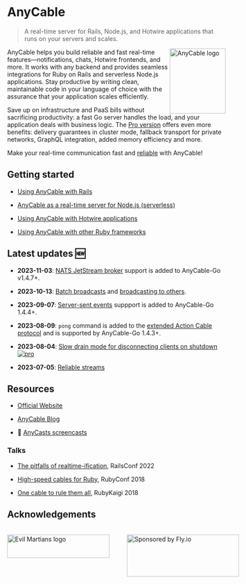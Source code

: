 # AnyCable

> A real-time server for Rails, Node.js, and Hotwire applications that runs on your servers and scales.

<picture>
  <source srcset="/assets/images/logo_invert.svg" media="(prefers-color-scheme: dark)">
  <img class="home-logo" align="right" height="150" width="129" title="AnyCable logo" src="/assets/images/logo.svg">
</picture>

AnyCable helps you build reliable and fast real-time features—notifications, chats, Hotwire frontends, and more. It works with any backend and provides seamless integrations for Ruby on Rails and serverless Node.js applications. Stay productive by writing clean, maintainable code in your language of choice with the assurance that your application scales efficiently.

Save up on infrastructure and PaaS bills without sacrificing productivity: a fast Go server handles the load, and your application deals with business logic. The [Pro version](./pro.md) offers even more benefits: delivery guarantees in cluster mode, fallback transport for private networks, GraphQL integration, added memory efficiency and more.

Make your real-time communication fast and [reliable](./anycable-go/reliable_streams.md) with AnyCable!

<!-- markdownlint-disable no-trailing-punctuation -->
## Getting started

- [Using AnyCable with Rails](rails/getting_started.md)

- [AnyCable as a real-time server for Node.js (serverless)](guides/serverless.md)

- [Using AnyCable with Hotwire applications](guides/hotwire.md)

- [Using AnyCable with other Ruby frameworks](ruby/non_rails.md)

## Latest updates 🆕

- **2023-11-03**: [NATS JetStream broker](./anycable-go/reliable_streams.md#nats) support is added to AnyCable-Go v1.4.7+.

- **2023-10-13**: [Batch broadcasts](./ruby/broadcast_adapters.md#broadcast-options) and [broadcasting to others](./rails/getting_started.md#action-cable-extensions).

- **2023-09-07**: [Server-sent events](./anycable-go/sse.md) suppport is added to AnyCable-Go 1.4.4+.

- **2023-08-09**: `pong` command is added to the [extended Action Cable protocol](./misc/action_cable_protocol.md#action-cable-extended-protocol) and is supported by AnyCable-Go 1.4.3+.

- **2023-08-04**: [Slow drain mode for disconnecting clients on shutdown <img class='pro-badge' src='/assets/pro.svg' alt='pro' />](./anycable-go/configuration.md#slow-drain-mode)

- **2023-07-05**: [Reliable streams](./anycable-go/reliable_streams.md)

## Resources

- [Official Website](https://anycable.io)

- [AnyCable Blog](https://anycable.io/blog)

- 🎥 [AnyCasts screencasts](https://www.youtube.com/playlist?list=PLAgBW0XUpyOVFnpoS6FKDszd8WEvXzg-A)

### Talks

- [The pitfalls of realtime-ification](https://noti.st/palkan/MeBUVe/the-pitfalls-of-realtime-ification), RailsConf 2022

- [High-speed cables for Ruby](https://noti.st/palkan/Y1bPpn/high-speed-cables-for-ruby), RubyConf 2018

- [One cable to rule them all](https://noti.st/palkan/ALKDiC/anycable-one-cable-to-rule-them-all), RubyKaigi 2018

## Acknowledgements

<br/>

<div style="display:flex;flex-direction: row;gap:20px">
<a href="https://evilmartians.com/">
<picture>
  <source media="(prefers-color-scheme: dark)" srcset="https://evilmartians.com/badges/sponsored-by-evil-martians_v2.0_for-dark-bg.svg">
  <img alt="Evil Martians logo" src="https://evilmartians.com/badges/sponsored-by-evil-martians.svg" width="236" height="54">
</picture>
</a>

<br/>

<picture>
  <source media="(prefers-color-scheme: dark)" srcset="/assets/fly-sponsored-landscape-dark.svg">
  <img alt="Sponsored by Fly.io" src="/assets/fly-sponsored-landscape-light.svg" height="97" width="259">
</picture>
</div>
